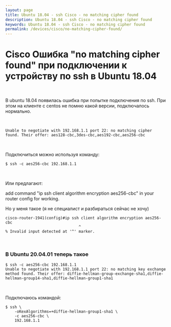 ```yaml
---
layout: page
title: Ubuntu 18.04 - ssh Cisco - no matching cipher found
description: Ubuntu 18.04 - ssh Cisco - no matching cipher found
keywords: Ubuntu 18.04 - ssh Cisco - no matching cipher found
permalink: /devices/cisco/no-matching-cipher-found/
---
```


# Cisco Ошибка "no matching cipher found" при подключении к устройству по ssh в Ubuntu 18.04

<br/>

В ubuntu 18.04 появилась ошибка при попытке подключения по ssh. При этом на клиенте с centos не помню какой версии, подключалось нормально.

<br/>

    Unable to negotiate with 192.168.1.1 port 22: no matching cipher found. Their offer: aes128-cbc,3des-cbc,aes192-cbc,aes256-cbc

<br/>

Подключиться можно используя команду:

    $ ssh -c aes256-cbc 192.168.1.1

<br/>

Или предлагают:

add command "ip ssh client algorithm encryption aes256-cbc" in your router config for working.

Но у меня такое (я не специалист и разбираться сейчас не хочу)

    cisco-router-1941(config)#ip ssh client algorithm encryption aes256-cbc
                                    ^
    % Invalid input detected at '^' marker.

<br/>

### В Ubuntu 20.04.01 теперь такое

    $ ssh -c aes256-cbc 192.168.1.1
    Unable to negotiate with 192.168.1.1 port 22: no matching key exchange method found. Their offer: diffie-hellman-group-exchange-sha1,diffie-hellman-group14-sha1,diffie-hellman-group1-sha1

<br/>

Подключаюсь командой:

```
$ ssh \
    -oKexAlgorithms=+diffie-hellman-group1-sha1 \
    -c aes256-cbc \
    192.168.1.1
```
